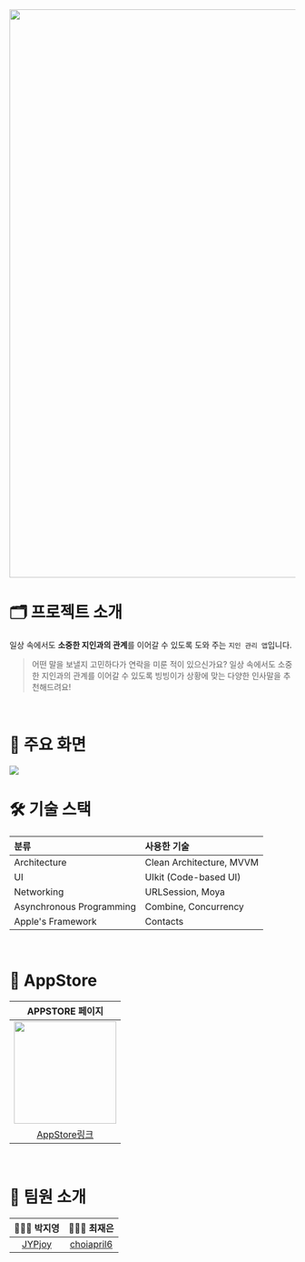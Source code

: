
<img src = "https://github.com/bside-tinkerbell/Waving-iOS/assets/84610593/65e307b2-128c-45ad-8832-ad0f22979265" width = "1000">

# 🗂️ 프로젝트 소개
일상 속에서도 **소중한 지인과의 관계**를 이어갈 수 있도록 도와 주는 `지인 관리 앱`입니다. 
>어떤 말을 보낼지 고민하다가 연락을 미룬 적이 있으신가요?
일상 속에서도 소중한 지인과의 관계를 이어갈 수 있도록 빙빙이가 상황에 맞는 다양한 인사말을 추천해드려요!

<br/>

# 📱 주요 화면
<img src = "https://github.com/bside-tinkerbell/Waving-iOS/assets/84610593/0e128408-6920-44d4-8c66-62f8a5033f60">

<br/>

# 🛠️ 기술 스택
|분류|사용한 기술|
|:--|:------|
|Architecture|Clean Architecture, MVVM|
|UI|UIkit (Code-based UI)|
|Networking|URLSession, Moya|
|Asynchronous Programming|Combine, Concurrency|
|Apple's Framework|Contacts|

<br/>

# 🛒 AppStore
|APPSTORE 페이지|
|:-----------:|
|<img src = "https://github.com/bside-tinkerbell/Waving-iOS/assets/84610593/6891f30c-36ce-488e-8691-57e2e01f2dde" width=180>|
|[AppStore링크](https://apps.apple.com/kr/app/waving/id6451205413)|

<br/>


# 👥 팀원 소개
| 👩🏻‍💻 박지영 | 👩🏻‍💻 최재은 |
|:---------:|:---------:|
|[JYPjoy](https://github.com/JYPjoy)|[choiapril6](https://github.com/choiapril6)|
